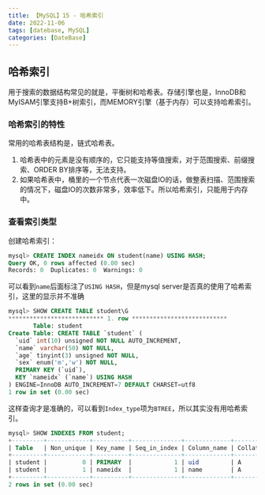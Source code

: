 ```yaml
---
title: 【MySQL】15 - 哈希索引
date: 2022-11-06
tags: [datebase, MySQL]
categories: [DateBase]
---
```



## 哈希索引

用于搜索的数据结构常见的就是，平衡树和哈希表。存储引擎也是，InnoDB和MyISAM引擎支持B+树索引，而MEMORY引擎（基于内存）可以支持哈希索引。


### 哈希索引的特性

常用的哈希表结构是，链式哈希表。

1. 哈希表中的元素是没有顺序的，它只能支持等值搜索，对于范围搜索、前缀搜索、ORDER BY排序等，无法支持。
2. 如果哈希表中，桶里的一个节点代表一次磁盘IO的话，做整表扫描、范围搜索的情况下，磁盘IO的次数非常多，效率低下。所以哈希索引，只能用于内存中。


### 查看索引类型

创建哈希索引：  
```sql
mysql> CREATE INDEX nameidx ON student(name) USING HASH;
Query OK, 0 rows affected (0.00 sec)
Records: 0  Duplicates: 0  Warnings: 0
```

可以看到`name`后面标注了`USING HASH`，但是mysql server是否真的使用了哈希索引，这里的显示并不准确  
```sql
mysql> SHOW CREATE TABLE student\G
*************************** 1. row ***************************
       Table: student
Create Table: CREATE TABLE `student` (
  `uid` int(10) unsigned NOT NULL AUTO_INCREMENT,
  `name` varchar(50) NOT NULL,
  `age` tinyint(3) unsigned NOT NULL,
  `sex` enum('m','w') NOT NULL,
  PRIMARY KEY (`uid`),
  KEY `nameidx` (`name`) USING HASH
) ENGINE=InnoDB AUTO_INCREMENT=7 DEFAULT CHARSET=utf8
1 row in set (0.00 sec)
```

这样查询才是准确的，可以看到`Index_type`项为`BTREE`，所以其实没有用哈希索引。  
```sql
mysql> SHOW INDEXES FROM student;
+---------+------------+----------+--------------+-------------+-----------+-------------+----------+--------+------+------------+---------+---------------+
| Table   | Non_unique | Key_name | Seq_in_index | Column_name | Collation | Cardinality | Sub_part | Packed | Null | Index_type | Comment | Index_comment |
+---------+------------+----------+--------------+-------------+-----------+-------------+----------+--------+------+------------+---------+---------------+
| student |          0 | PRIMARY  |            1 | uid         | A         |           5 |     NULL | NULL   |      | BTREE      |         |               |
| student |          1 | nameidx  |            1 | name        | A         |           5 |     NULL | NULL   |      | BTREE      |         |               |
+---------+------------+----------+--------------+-------------+-----------+-------------+----------+--------+------+------------+---------+---------------+
2 rows in set (0.00 sec)
```








